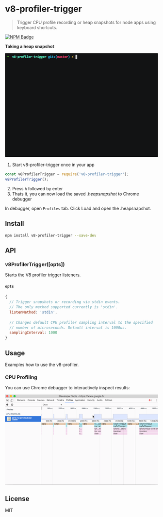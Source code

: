 # v8-profiler-trigger

> Trigger CPU profile recording or heap snapshots for node apps using keyboard
shortcuts.

[![NPM Badge](https://nodei.co/npm/v8-profiler-trigger.png?downloads=true)](https://www.npmjs.com/package/v8-profiler-trigger)

**Taking a heap snapshot**

![Demo](docs/demo.gif)

1. Start v8-profiler-trigger once in your app

  ```js
  const v8ProfilerTrigger = require('v8-profiler-trigger');
  v8ProfilerTrigger();
  ```

2. Press `h` followed by enter
3. Thats it, you can now load the saved *.heapsnapshot* to Chrome debugger

  In debugger, open `Profiles` tab. Click Load and
  open the <timestamp>.heapsnapshot.


## Install

```bash
npm install v8-profiler-trigger --save-dev
```

## API

### v8ProfilerTrigger([opts])

Starts the V8 profiler trigger listeners.


#### `opts`

```js
{
  // Trigger snapshots or recording via stdin events.
  // The only method supported currently is 'stdin'.
  listenMethod: 'stdin',

  // Changes default CPU profiler sampling interval to the specified
  // number of microseconds. Default interval is 1000us.
  samplingInterval: 1000
}
```

## Usage

Examples how to use the v8-profiler.

### CPU Profiling

You can use Chrome debugger to interactively inspect results:

![Flamegraph](docs/flame.gif)


## License

MIT
